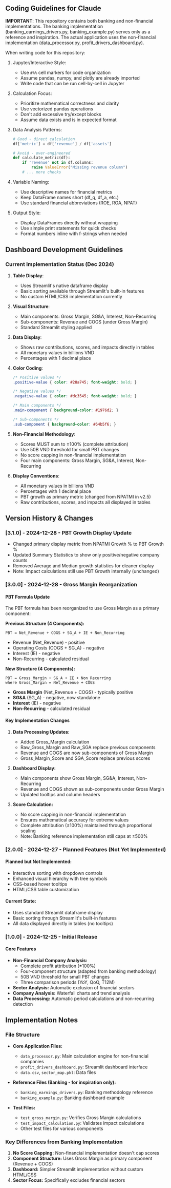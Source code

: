 ## Coding Guidelines for Claude

**IMPORTANT**: This repository contains both banking and non-financial implementations. The banking implementation (banking_earnings_drivers.py, banking_example.py) serves only as a reference and inspiration. The actual application uses the non-financial implementation (data_processor.py, profit_drivers_dashboard.py).

When writing code for this repository:

1. Jupyter/Interactive Style:
   - Use `#%%` cell markers for code organization
   - Assume pandas, numpy, and plotly are already imported
   - Write code that can be run cell-by-cell in Jupyter

2. Calculation Focus:
   - Prioritize mathematical correctness and clarity
   - Use vectorized pandas operations
   - Don't add excessive try/except blocks
   - Assume data exists and is in expected format

3. Data Analysis Patterns:
   ```python
   # Good - direct calculation
   df['metric'] = df['revenue'] / df['assets']
   
   # Avoid - over-engineered
   def calculate_metric(df):
       if 'revenue' not in df.columns:
           raise ValueError("Missing revenue column")
       # ... more checks
   ```

4. Variable Naming:
   - Use descriptive names for financial metrics
   - Keep DataFrame names short (df_q, df_a, etc.)
   - Use standard financial abbreviations (ROE, ROA, NPAT)

5. Output Style:
   - Display DataFrames directly without wrapping
   - Use simple print statements for quick checks
   - Format numbers inline with f-strings when needed

## Dashboard Development Guidelines

### Current Implementation Status (Dec 2024)

1. **Table Display**:
   - Uses Streamlit's native dataframe display
   - Basic sorting available through Streamlit's built-in features
   - No custom HTML/CSS implementation currently

2. **Visual Structure**:
   - Main components: Gross Margin, SG&A, Interest, Non-Recurring
   - Sub-components: Revenue and COGS (under Gross Margin)
   - Standard Streamlit styling applied

3. **Data Display**:
   - Shows raw contributions, scores, and impacts directly in tables
   - All monetary values in billions VND
   - Percentages with 1 decimal place

4. **Color Coding**:
   ```css
   /* Positive values */
   .positive-value { color: #28a745; font-weight: bold; }
   
   /* Negative values */
   .negative-value { color: #dc3545; font-weight: bold; }
   
   /* Main components */
   .main-component { background-color: #1976d2; }
   
   /* Sub-components */
   .sub-component { background-color: #64b5f6; }
   ```

5. **Non-Financial Methodology**:
   - Scores MUST sum to ±100% (complete attribution)
   - Use 50B VND threshold for small PBT changes
   - No score capping in non-financial implementation
   - Four main components: Gross Margin, SG&A, Interest, Non-Recurring

6. **Display Conventions**:
   - All monetary values in billions VND
   - Percentages with 1 decimal place
   - PBT growth as primary metric (changed from NPATMI in v2.5)
   - Raw contributions, scores, and impacts all displayed in tables

## Version History & Changes

### [3.1.0] - 2024-12-28 - PBT Growth Display Update
- Changed primary display metric from NPATMI Growth % to PBT Growth %
- Updated Summary Statistics to show only positive/negative company counts
- Removed Average and Median growth statistics for cleaner display
- Note: Impact calculations still use PBT Growth internally (unchanged)

### [3.0.0] - 2024-12-28 - Gross Margin Reorganization

#### PBT Formula Update
The PBT formula has been reorganized to use Gross Margin as a primary component:

**Previous Structure (4 Components):**
```
PBT = Net_Revenue + COGS + SG_A + IE + Non_Recurring
```
- Revenue (Net_Revenue) - positive
- Operating Costs (COGS + SG_A) - negative
- Interest (IE) - negative
- Non-Recurring - calculated residual

**New Structure (4 Components):**
```
PBT = Gross_Margin + SG_A + IE + Non_Recurring
where Gross_Margin = Net_Revenue + COGS
```
- **Gross Margin** (Net_Revenue + COGS) - typically positive
- **SG&A** (SG_A) - negative, now standalone
- **Interest** (IE) - negative
- **Non-Recurring** - calculated residual

#### Key Implementation Changes
1. **Data Processing Updates:**
   - Added Gross_Margin calculation
   - Raw_Gross_Margin and Raw_SGA replace previous components
   - Revenue and COGS are now sub-components of Gross Margin
   - Gross_Margin_Score and SGA_Score replace previous scores

2. **Dashboard Display:**
   - Main components show Gross Margin, SG&A, Interest, Non-Recurring
   - Revenue and COGS shown as sub-components under Gross Margin
   - Updated tooltips and column headers

3. **Score Calculation:**
   - No score capping in non-financial implementation
   - Ensures mathematical accuracy for extreme values
   - Complete attribution (±100%) maintained through proportional scaling
   - Note: Banking reference implementation still caps at ±500%

### [2.0.0] - 2024-12-27 - Planned Features (Not Yet Implemented)

#### Planned but Not Implemented:
- Interactive sorting with dropdown controls
- Enhanced visual hierarchy with tree symbols
- CSS-based hover tooltips
- HTML/CSS table customization

#### Current State:
- Uses standard Streamlit dataframe display
- Basic sorting through Streamlit's built-in features
- All data displayed directly in tables (no tooltips)

### [1.0.0] - 2024-12-25 - Initial Release

#### Core Features
- **Non-Financial Company Analysis:**
  - Complete profit attribution (±100%)
  - Four-component structure (adapted from banking methodology)
  - 50B VND threshold for small PBT changes
  - Three comparison periods (YoY, QoQ, T12M)
- **Sector Analysis:** Automatic exclusion of financial sectors
- **Company Analysis:** Waterfall charts and trend analysis
- **Data Processing:** Automatic period calculations and non-recurring detection

## Implementation Notes

### File Structure
- **Core Application Files:**
  - `data_processor.py`: Main calculation engine for non-financial companies
  - `profit_drivers_dashboard.py`: Streamlit dashboard interface
  - `data.csv`, `sector_map.pkl`: Data files
  
- **Reference Files (Banking - for inspiration only):**
  - `banking_earnings_drivers.py`: Banking methodology reference
  - `banking_example.py`: Banking dashboard example
  
- **Test Files:**
  - `test_gross_margin.py`: Verifies Gross Margin calculations
  - `test_impact_calculation.py`: Validates impact calculations
  - Other test files for various components

### Key Differences from Banking Implementation
1. **No Score Capping:** Non-financial implementation doesn't cap scores
2. **Component Structure:** Uses Gross Margin as primary component (Revenue + COGS)
3. **Dashboard:** Simpler Streamlit implementation without custom HTML/CSS
4. **Sector Focus:** Specifically excludes financial sectors